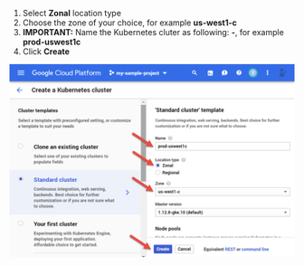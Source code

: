 1. Select **Zonal** location type
2. Choose the zone of your choice, for example **us-west1-c**
3. **IMPORTANT:** Name the Kubernetes cluter as following: **<deployment>-<zone-no-dashes>**, for example **prod-uswest1c**
4. Click **Create**

![GCP Kubernetes New Cluster Screenshot](assets/gcp-k8s-new-cluster.png)
